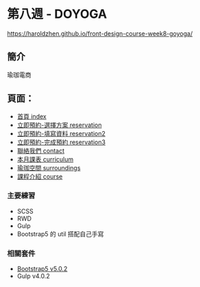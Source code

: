 # 第八週 - DOYOGA

https://haroldzhen.github.io/front-design-course-week8-goyoga/
## 簡介
瑜珈電商
## 頁面：
- [首頁 index](http://localhost:8080/)
- [立即預約-選擇方案 reservation](http://localhost:8080/reservation.html)
- [立即預約-填寫資料 reservation2](http://localhost:8080/reservation2.html)
- [立即預約-完成預約 reservation3](http://localhost:8080/reservation3.html)
- [聯絡我們 contact](http://localhost:8080/contact.html)
- [本月課表 curriculum](http://localhost:8080/curriculum.html)
- [瑜珈空間 surroundings](http://localhost:8080/surroundings.html)
- [課程介紹 course](http://localhost:8080/course.html)


### 主要練習
+ SCSS
+ RWD
+ Gulp
+ Bootstrap5 的 util 搭配自己手寫

### 相關套件
- [Bootstrap5 v5.0.2](https://getbootstrap.com/)
- Gulp v4.0.2